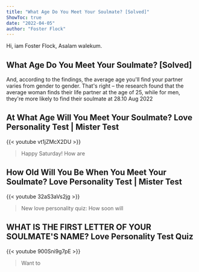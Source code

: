 ```yaml
---
title: "What Age Do You Meet Your Soulmate? [Solved]"
ShowToc: true 
date: "2022-04-05"
author: "Foster Flock" 
---
```


Hi, iam Foster Flock, Asalam walekum.
## What Age Do You Meet Your Soulmate? [Solved]
And, according to the findings, the average age you'll find your partner varies from gender to gender. That's right – the research found that the average woman finds their life partner at the age of 25, while for men, they're more likely to find their soulmate at 28.10 Aug 2022

## At What Age Will You Meet Your Soulmate? Love Personality Test | Mister Test
{{< youtube vt1jZMcX2DU >}}
>Happy Saturday! How are 

## How Old Will You Be When You Meet Your Soulmate? Love Personality Test | Mister Test
{{< youtube 32aS3aVs2jg >}}
>New love personality quiz: How soon will 

## WHAT IS THE FIRST LETTER OF YOUR SOULMATE'S NAME? Love Personality Test Quiz
{{< youtube 900Sni9g7pE >}}
>Want to 

